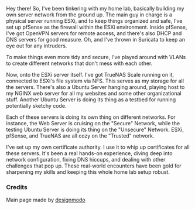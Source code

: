 Hey there! So, I've been tinkering with my home lab, basically building my own server network from the ground up. The main guy in charge is a physical server running ESXi, and to keep things organized and safe, I've set up pfSense as the firewall within the ESXi environment. Inside pfSense, I've got OpenVPN servers for remote access, and there's also DHCP and DNS servers for good measure. Oh, and I've thrown in Suricata to keep an eye out for any intruders.

To make things even more tidy and secure, I've played around with VLANs to create different networks that don't mess with each other.

Now, onto the ESXi server itself. I've got TrueNAS Scale running on it, connected to ESXi's file system via NFS. This serves as my storage for all the servers. There's also a Ubuntu Server hanging around, playing host to my NGINX web server for all my websites and some other organizational stuff. Another Ubuntu Server is doing its thing as a testbed for running potentially sketchy code.

Each of these servers is doing its own thing on different networks. For instance, the Web Server is cruising on the "Secure" Network, while the testing Ubuntu Server is doing its thing on the "Unsecure" Network. ESXi, pfSense, and TrueNAS are all cozy on the "Trusted" network.

I've set up my own certificate authority. I use it to whip up certificates for all these servers. It's been a real hands-on experience, diving deep into network configuration, fixing DNS hiccups, and dealing with other challenges that pop up. These real-world encounters have been gold for sharpening my skills and keeping this whole home lab setup robust.




### Credits
Main page made by [designmodo](https://github.com/designmodo/html-website-templates)
